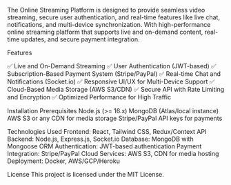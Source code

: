 The Online Streaming Platform is designed to provide seamless video streaming, secure user authentication, and real-time features like live chat, notifications, and multi-device synchronization.
With high-performance online streaming platform that supports live and on-demand content, real-time updates, and secure payment integration.

Features

✅ Live and On-Demand Streaming
✅ User Authentication (JWT-based)
✅ Subscription-Based Payment System (Stripe/PayPal)
✅ Real-time Chat and Notifications (Socket.io)
✅ Responsive UI/UX for Multi-Device Support
✅ Cloud-Based Media Storage (AWS S3/CDN)
✅ Secure API with Rate Limiting and Encryption
✅ Optimized Performance for High Traffic

Installation
Prerequisites
Node.js (>= 16.x)
MongoDB (Atlas/local instance)
AWS S3 or any CDN for media storage
Stripe/PayPal API keys for payments

Technologies Used
Frontend: React, Tailwind CSS, Redux/Context API
Backend: Node.js, Express.js, Socket.io
Database: MongoDB with Mongoose ORM
Authentication: JWT-based authentication
Payment Integration: Stripe/PayPal
Cloud Services: AWS S3, CDN for media hosting
Deployment: Docker, AWS/GCP/Heroku

License
This project is licensed under the MIT License.
